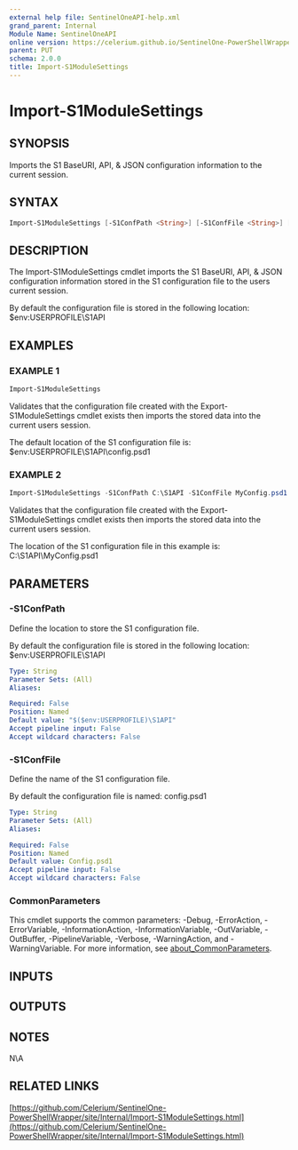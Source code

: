 ```yaml
---
external help file: SentinelOneAPI-help.xml
grand_parent: Internal
Module Name: SentinelOneAPI
online version: https://celerium.github.io/SentinelOne-PowerShellWrapper/site/Internal/Import-S1ModuleSettings.html
parent: PUT
schema: 2.0.0
title: Import-S1ModuleSettings
---
```


# Import-S1ModuleSettings

## SYNOPSIS
Imports the S1 BaseURI, API, & JSON configuration information to the current session.

## SYNTAX

```powershell
Import-S1ModuleSettings [-S1ConfPath <String>] [-S1ConfFile <String>] [<CommonParameters>]
```

## DESCRIPTION
The Import-S1ModuleSettings cmdlet imports the S1 BaseURI, API, & JSON configuration
information stored in the S1 configuration file to the users current session.

By default the configuration file is stored in the following location:
    $env:USERPROFILE\S1API

## EXAMPLES

### EXAMPLE 1
```powershell
Import-S1ModuleSettings
```

Validates that the configuration file created with the Export-S1ModuleSettings cmdlet exists
then imports the stored data into the current users session.

The default location of the S1 configuration file is:
    $env:USERPROFILE\S1API\config.psd1

### EXAMPLE 2
```powershell
Import-S1ModuleSettings -S1ConfPath C:\S1API -S1ConfFile MyConfig.psd1
```

Validates that the configuration file created with the Export-S1ModuleSettings cmdlet exists
then imports the stored data into the current users session.

The location of the S1 configuration file in this example is:
    C:\S1API\MyConfig.psd1

## PARAMETERS

### -S1ConfPath
Define the location to store the S1 configuration file.

By default the configuration file is stored in the following location:
    $env:USERPROFILE\S1API

```yaml
Type: String
Parameter Sets: (All)
Aliases:

Required: False
Position: Named
Default value: "$($env:USERPROFILE)\S1API"
Accept pipeline input: False
Accept wildcard characters: False
```

### -S1ConfFile
Define the name of the S1 configuration file.

By default the configuration file is named:
    config.psd1

```yaml
Type: String
Parameter Sets: (All)
Aliases:

Required: False
Position: Named
Default value: Config.psd1
Accept pipeline input: False
Accept wildcard characters: False
```

### CommonParameters
This cmdlet supports the common parameters: -Debug, -ErrorAction, -ErrorVariable, -InformationAction, -InformationVariable, -OutVariable, -OutBuffer, -PipelineVariable, -Verbose, -WarningAction, and -WarningVariable. For more information, see [about_CommonParameters](http://go.microsoft.com/fwlink/?LinkID=113216).

## INPUTS

## OUTPUTS

## NOTES
N\A

## RELATED LINKS

[https://github.com/Celerium/SentinelOne-PowerShellWrapper/site/Internal/Import-S1ModuleSettings.html](https://github.com/Celerium/SentinelOne-PowerShellWrapper/site/Internal/Import-S1ModuleSettings.html)

